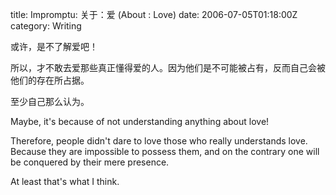 title: Impromptu: 关于：爱 (About : Love)
date: 2006-07-05T01:18:00Z
category: Writing

或许，是不了解爱吧！

所以，才不敢去爱那些真正懂得爱的人。因为他们是不可能被占有，反而自己会被他们的存在所占据。

至少自己那么认为。

Maybe, it's because of not understanding anything about love!

Therefore, people didn't dare to love those who really understands love. Because they are impossible to possess them, and on the contrary one will be conquered by their mere presence.

At least that's what I think.
